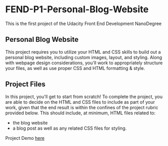# FEND-P1-Personal-Blog-Website
This is the first project of the Udacity Front End  Development NanoDegree

## Personal Blog Website
This project requires you to utilize your HTML and CSS skills to build out a personal blog website, including custom images, layout, and styling. Along with webpage design considerations, you'll work to appropriately structure your files, as well as use proper CSS and HTML formatting & style.

## Project Files
In this project, you'll get to start from scratch! To complete the project, you are able to decide on the HTML and CSS files to include as part of your work, given that the end result is within the confines of the project rubric provided below. This should include, at minimum, HTML files related to:

  * the blog website
  * a blog post
as well as any related CSS files for styling.

Project Demo [here](#)
